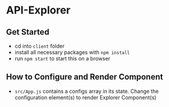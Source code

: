# API-Explorer


## Get Started
* cd into `client` folder 
* install all necessary packages with `npm install`
* run `npm start` to start this on a browser

## How to Configure and Render Component
* `src/App.js` contains a configs array in its state. Change the configuration element(s) to render Explorer Component(s)
